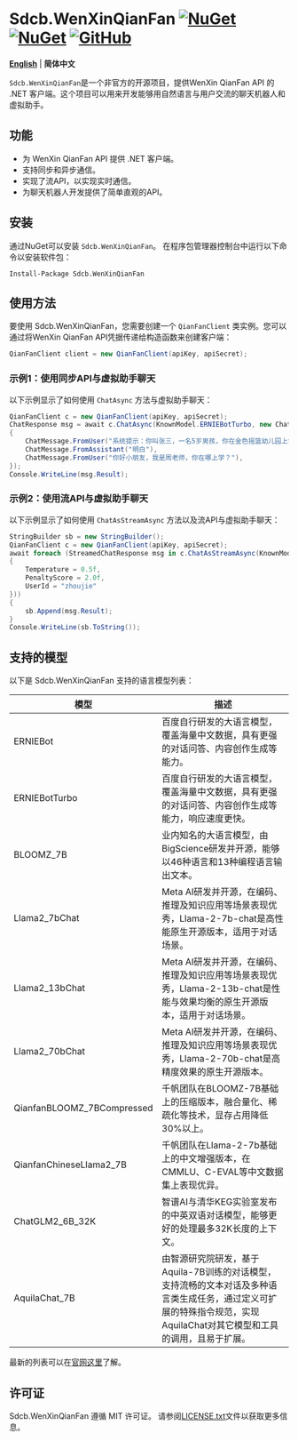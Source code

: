 ﻿# Sdcb.WenXinQianFan [![NuGet](https://img.shields.io/nuget/v/Sdcb.WenXinQianFan.svg?style=flat-square&label=nuget)](https://www.nuget.org/packages/Sdcb.WenXinQianFan/) [![NuGet](https://img.shields.io/nuget/dt/Sdcb.WenXinQianFan.svg?style=flat-square)](https://www.nuget.org/packages/Sdcb.WenXinQianFan/) [![GitHub](https://img.shields.io/github/license/sdcb/Sdcb.WenXinQianFan.svg?style=flat-square&label=license)](https://github.com/sdcb/Sdcb.WenXinQianFan/blob/master/LICENSE.txt)

**[English](README_EN.md)** | **简体中文**

`Sdcb.WenXinQianFan`是一个非官方的开源项目，提供WenXin QianFan API 的 .NET 客户端。这个项目可以用来开发能够用自然语言与用户交流的聊天机器人和虚拟助手。

## 功能

- 为 WenXin QianFan API 提供 .NET 客户端。
- 支持同步和异步通信。
- 实现了流API，以实现实时通信。
- 为聊天机器人开发提供了简单直观的API。

## 安装

通过NuGet可以安装 `Sdcb.WenXinQianFan`。 在程序包管理器控制台中运行以下命令以安装软件包：

```
Install-Package Sdcb.WenXinQianFan
```

## 使用方法

要使用 Sdcb.WenXinQianFan，您需要创建一个 `QianFanClient` 类实例。您可以通过将WenXin QianFan API凭据传递给构造函数来创建客户端：

```csharp
QianFanClient client = new QianFanClient(apiKey, apiSecret);
```

### 示例1：使用同步API与虚拟助手聊天

以下示例显示了如何使用 `ChatAsync` 方法与虚拟助手聊天：

```csharp
QianFanClient c = new QianFanClient(apiKey, apiSecret);
ChatResponse msg = await c.ChatAsync(KnownModel.ERNIEBotTurbo, new ChatMessage[]
{
    ChatMessage.FromUser("系统提示：你叫张三，一名5岁男孩，你在金色摇篮幼儿园上学，你的妈妈叫李四，是一名工程师"),
    ChatMessage.FromAssistant("明白"),
    ChatMessage.FromUser("你好小朋友，我是周老师，你在哪上学？"),
});
Console.WriteLine(msg.Result);
```

### 示例2：使用流API与虚拟助手聊天

以下示例显示了如何使用 `ChatAsStreamAsync` 方法以及流API与虚拟助手聊天：

```csharp
StringBuilder sb = new StringBuilder();
QianFanClient c = new QianFanClient(apiKey, apiSecret);
await foreach (StreamedChatResponse msg in c.ChatAsStreamAsync(KnownModel.ERNIEBot, new ChatMessage[] { ChatMessage.FromUser("湖南的省会在哪？") }, new ChatRequestParameters
{
    Temperature = 0.5f,
    PenaltyScore = 2.0f,
    UserId = "zhoujie"
}))
{
    sb.Append(msg.Result);
}
Console.WriteLine(sb.ToString());
```

## 支持的模型

以下是 Sdcb.WenXinQianFan 支持的语言模型列表：

| 模型 | 描述 |
| --- | --- |
| ERNIEBot | 百度自行研发的大语言模型，覆盖海量中文数据，具有更强的对话问答、内容创作生成等能力。 |
| ERNIEBotTurbo | 百度自行研发的大语言模型，覆盖海量中文数据，具有更强的对话问答、内容创作生成等能力，响应速度更快。 |
| BLOOMZ_7B | 业内知名的大语言模型，由BigScience研发并开源，能够以46种语言和13种编程语言输出文本。 |
| Llama2_7bChat | Meta AI研发并开源，在编码、推理及知识应用等场景表现优秀，Llama-2-7b-chat是高性能原生开源版本，适用于对话场景。 |
| Llama2_13bChat | Meta AI研发并开源，在编码、推理及知识应用等场景表现优秀，Llama-2-13b-chat是性能与效果均衡的原生开源版本，适用于对话场景。 |
| Llama2_70bChat | Meta AI研发并开源，在编码、推理及知识应用等场景表现优秀，Llama-2-70b-chat是高精度效果的原生开源版本。 |
| QianfanBLOOMZ_7BCompressed | 千帆团队在BLOOMZ-7B基础上的压缩版本，融合量化、稀疏化等技术，显存占用降低30%以上。 |
| QianfanChineseLlama2_7B | 千帆团队在Llama-2-7b基础上的中文增强版本，在CMMLU、C-EVAL等中文数据集上表现优异。 |
| ChatGLM2_6B_32K | 智谱AI与清华KEG实验室发布的中英双语对话模型，能够更好的处理最多32K长度的上下文。 |
| AquilaChat_7B | 由智源研究院研发，基于Aquila-7B训练的对话模型，支持流畅的文本对话及多种语言类生成任务，通过定义可扩展的特殊指令规范，实现 AquilaChat对其它模型和工具的调用，且易于扩展。 |

最新的列表可以在[官网这里](https://cloud.baidu.com/doc/WENXINWORKSHOP/s/Nlks5zkzu)了解。

## 许可证

Sdcb.WenXinQianFan 遵循 MIT 许可证。 请参阅[LICENSE.txt](LICENSE.txt)文件以获取更多信息。
